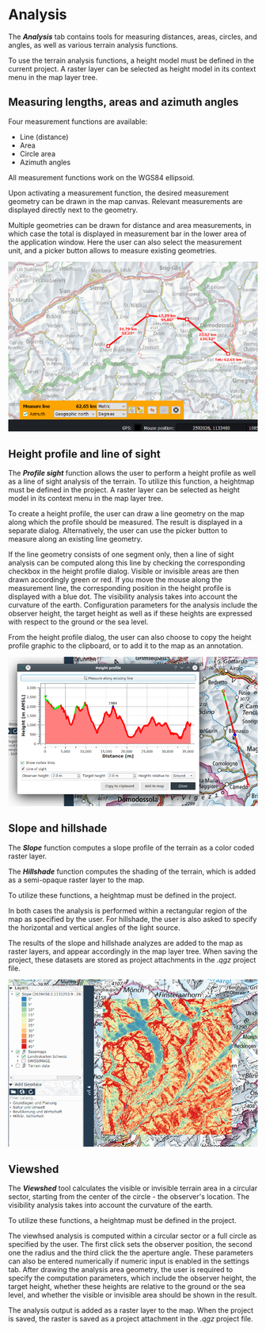 # Analysis

The **_Analysis_** tab contains tools for measuring distances, areas, circles, and angles, as well as various terrain analysis functions.

To use the terrain analysis functions, a height model must be defined in the current project. A raster layer can be selected as height model in its context menu in the map layer tree.

## <a name="sec0"></a>Measuring lengths, areas and azimuth angles

Four measurement functions are available: 

+ Line (distance)
+ Area
+ Circle area
+ Azimuth angles

All measurement functions work on the WGS84 ellipsoid.

Upon activating a measurement function, the desired measurement geometry can be drawn in the map canvas. Relevant measurements are displayed directly next to the geometry.

Multiple geometries can be drawn for distance and area measurements, in which case the total is displayed in measurement bar in the lower area of the application window. Here the user can also select the measurement unit, and a picker button allows to measure existing geometries.

<img src="../../media/image3.png" />

## <a name="sec1"></a>Height profile and line of sight

The **_Profile sight_** function allows the user to perform a height profile as well as a line of sight analysis of the terrain. To utilize this function, a heightmap must be defined in the project. A raster layer can be selected as height model in its context menu in the map layer tree.

To create a height profile, the user can draw a line geometry on the map along which the profile should be measured. The result is displayed in a separate dialog. Alternatively, the user can use the picker button to measure along an existing line geometry.


If the line geometry consists of one segment only, then a line of sight analysis can be computed along this line by checking the corresponding checkbox in the height profile dialog. Visible or invisible areas are then drawn accordingly green or red. If you move the mouse along the measurement line, the corresponding position in the height profile is displayed with a blue dot. The visibility analysis takes into account the curvature of the earth. Configuration parameters for the analysis include the observer height, the target height as well as if these heights are expressed with respect to the ground or the sea level. 

From the height profile dialog, the user can also choose to copy the height profile graphic to the clipboard, or to add it to the map as an annotation.

<img src="../../media/image4.png" />


## <a name="sec2"></a>Slope and hillshade

The **_Slope_** function computes a slope profile of the terrain as a color coded raster layer.

The **_Hillshade_** function computes the shading of the terrain, which is added as a semi-opaque raster layer to the map.

To utilize these functions, a heightmap must be defined in the project.

In both cases the analysis is performed within a rectangular region of the map as specified by the user. For hillshade, the user is also asked to specify the horizontal and vertical angles of the light source.

The results of the slope and hillshade analyzes are added to the map as raster layers, and appear accordingly in the map layer tree. When saving the project, these datasets are stored as project attachments in the *<project name>.qgz* project file.

<img src="../../media/image5.png" />


## <a name="sec3"></a>Viewshed

The **_Viewshed_** tool calculates the visible or invisible terrain area in a circular sector, starting from the center of the circle - the observer's location. The visibility analysis takes into account the curvature of the earth.

To utilize these functions, a heightmap must be defined in the project.

The viewhsed analysis is computed within a circular sector or a full circle as specified by the user. The first click sets the observer position, the second one the radius and the third click the the aperture angle. These parameters can also be entered numerically if numeric input is enabled in the settings tab. After drawing the analysis area geometry, the user is required to specify the computation parameters, which include the observer height, the target height, whether these heights are relative to the ground or the sea level, and whether the visible or invisible area should be shown in the result.

The analysis output is added as a raster layer to the map. When the project is saved, the raster is saved as a project attachment in the *<project name>.qgz* project file.


